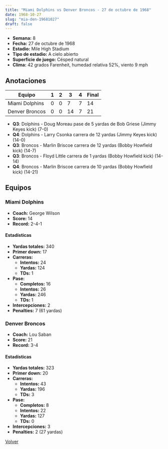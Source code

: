 ```yaml
---
title: "Miami Dolphins vs Denver Broncos - 27 de octubre de 1968"
date: 1968-10-27
slug: "mia-den-19681027"
draft: false
---
```


- **Semana:** 8
- **Fecha:** 27 de octubre de 1968
- **Estadio:** Mile High Stadium
- **Tipo de estadio:** A cielo abierto
- **Superficie de juego:** Césped natural
- **Clima:** 42 grados Farenheit, humedad relativa 52%, viento 9 mph





## Anotaciones
| Equipo | 1 | 2 | 3 | 4 | Final |
|--------|---|---|---|---|-------|
| Miami Dolphins  | 0 | 0 | 7 | 7  | 14 |
| Denver Broncos  | 0 | 0 | 14 | 7  | 21 |
- **Q3**: Dolphins - Doug Moreau pase de 5 yardas de Bob Griese (Jimmy Keyes kick) (7-0)
- **Q4**: Dolphins - Larry Csonka carrera de 12 yardas (Jimmy Keyes kick) (14-0)
- **Q3**: Broncos - Marlin Briscoe carrera de 12 yardas (Bobby Howfield kick) (14-7)
- **Q3**: Broncos - Floyd Little carrera de 1 yardas (Bobby Howfield kick) (14-14)
- **Q4**: Broncos - Marlin Briscoe carrera de 10 yardas (Bobby Howfield kick) (14-21)


## Equipos


### Miami Dolphins
* **Coach:** George Wilson
* **Score:** 14
* **Record:** 2-4-1
#### Estadísticas
* **Yardas totales:** 340
* **Primer down:** 17
* **Carreras:**
  * **Intentos:** 24
  * **Yardas:** 124
  * **TDs:** 1
* **Pase:**
  * **Completos:** 16
  * **Intentos:** 26
  * **Yardas:** 246
  * **TDs:** 1
* **Intercepciones:** 2
* **Penalties:** 7 (61 yardas)

### Denver Broncos
* **Coach:** Lou Saban
* **Score:** 21
* **Record:** 3-4
#### Estadísticas
* **Yardas totales:** 323
* **Primer down:** 20
* **Carreras:**
  * **Intentos:** 43
  * **Yardas:** 196
  * **TDs:** 3
* **Pase:**
  * **Completos:** 8
  * **Intentos:** 22
  * **Yardas:** 127
  * **TDs:** 0
* **Intercepciones:** 3
* **Penalties:** 2 (27 yardas)


[Volver](/historia/1968)
